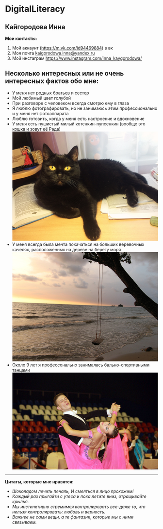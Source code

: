 # DigitalLiteracy
## Кайгородова Инна
**Мои контакты:**
1. Мой аккаунт (https://m.vk.com/id94469884) в вк  
2. Моя почта <kaigorodowa.inna@yandex.ru>
3. Мой инстаграм <https://www.instagram.com/inna_kaygorodowa/>
## Несколько интересных или не очень интересных фактов обо мне:
- У меня нет родных братьев и сестер
- Мой любимый цвет голубой
- При разговоре с человеком всегда смотрю ему в глаза
- Я люблю фотографировать, но не занимаюсь этим профессионально и у меня нет фотоаппарата
- Люблю готовить, когда у меня есть настроение и вдохновение
- У меня есть пушистый милый котенкин-пупсенкин (вообще это кошка и зовут её Рада)
![](https://github.com/supergroup176/DigitalLiteracy/blob/57eec7cdf51d4b80e77ee42385f3fbdf2205908b/DYKH2968.jpg "кися")
- У меня всегда была мечта покачаться на больших веревочных качелях, расположенных на дереве на берегу моря
![](https://raw.githubusercontent.com/supergroup176/DigitalLiteracy/master/%D0%BA%D0%B0%D1%87%D0%B5%D0%BB%D0%B8.JPG)
- Около 9 лет я профессонально занималась бально-спортивными танцами 
![](https://raw.githubusercontent.com/supergroup176/DigitalLiteracy/master/IMG_6087.JPG "танцевальная программа стандарт")

-----
**Цитаты, которые мне нравятся:**
- *Шоколадом лечить печаль, И смеяться в лицо прохожим!*
- *Каждый раз прыгайти с утеса и пока летите вниз, отращивайте крылья.*
- *Мы инстинктивно стремимся контролировать все-даже то, что нельзя контролировать: любовь и верность.*
- *Важнее не сами вещи, а те фантазии, которые мы с ними связываем.*

